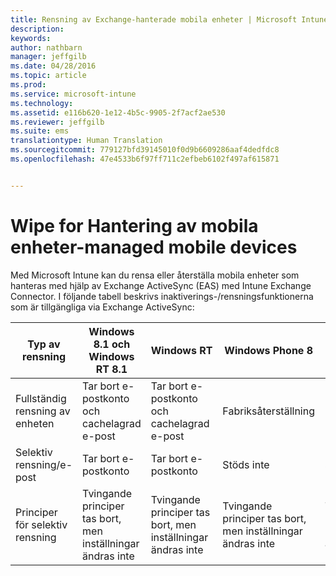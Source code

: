 ```yaml
---
title: Rensning av Exchange-hanterade mobila enheter | Microsoft Intune
description: 
keywords: 
author: nathbarn
manager: jeffgilb
ms.date: 04/28/2016
ms.topic: article
ms.prod: 
ms.service: microsoft-intune
ms.technology: 
ms.assetid: e116b620-1e12-4b5c-9905-2f7acf2ae530
ms.reviewer: jeffgilb
ms.suite: ems
translationtype: Human Translation
ms.sourcegitcommit: 779127bfd39145010f0d9b6609286aaf4dedfdc8
ms.openlocfilehash: 47e4533b6f97ff711c2efbeb6102f497af615871


---
```



# Wipe for Hantering av mobila enheter-managed mobile devices
Med Microsoft Intune kan du rensa eller återställa mobila enheter som hanteras med hjälp av Exchange ActiveSync (EAS) med Intune Exchange Connector. I följande tabell beskrivs inaktiverings-/rensningsfunktionerna som är tillgängliga via Exchange ActiveSync:

|Typ av rensning|Windows 8.1 och Windows RT 8.1|Windows RT|Windows Phone 8|iOS|Android|
|----------------|----------------------------------|--------------|-------------------|-------|-----------|
|Fullständig rensning av enheten|Tar bort e-postkonto och cachelagrad e-post|Tar bort e-postkonto och cachelagrad e-post|Fabriksåterställning|Fabriksåterställning|Fabriksåterställning|
|Selektiv rensning/e-post|Tar bort e-postkonto|Tar bort e-postkonto|Stöds inte|Stöds inte|Stöds inte|
|Principer för selektiv rensning|Tvingande principer tas bort, men inställningar ändras inte|Tvingande principer tas bort, men inställningar ändras inte|Tvingande principer tas bort, men inställningar ändras inte|Tvingande principer tas bort, men inställningar ändras inte|Tvingande principer tas bort, men inställningar ändras inte|



<!--HONumber=Jun16_HO4-->


